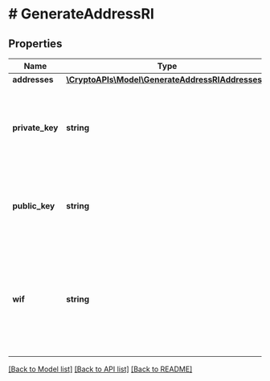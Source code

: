# # GenerateAddressRI

## Properties

Name | Type | Description | Notes
------------ | ------------- | ------------- | -------------
**addresses** | [**\CryptoAPIs\Model\GenerateAddressRIAddresses[]**](GenerateAddressRIAddresses.md) |  |
**private_key** | **string** | Represents the privately known secret key used for authentication and encryption of the address. |
**public_key** | **string** | Represents the publicly known key used for identification of the address. |
**wif** | **string** | Represents the Wallet Import Format which dictates the encoding that allows the copy of the private ECDSA key easily. |

[[Back to Model list]](../../README.md#models) [[Back to API list]](../../README.md#endpoints) [[Back to README]](../../README.md)
